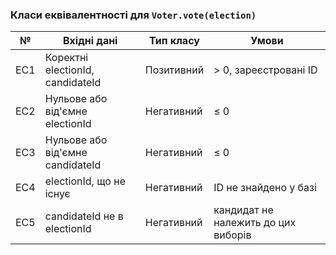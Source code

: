 ### Класи еквівалентності для `Voter.vote(election)`

| № | Вхідні дані                  | Тип класу       | Умови                                 |
|----|------------------------------|------------------|----------------------------------------|
| EC1 | Коректні electionId, candidateId | Позитивний       | > 0, зареєстровані ID                  |
| EC2 | Нульове або від'ємне electionId | Негативний       | ≤ 0                                    |
| EC3 | Нульове або від'ємне candidateId | Негативний       | ≤ 0                                    |
| EC4 | electionId, що не існує    | Негативний       | ID не знайдено у базі                  |
| EC5 | candidateId не в electionId | Негативний       | кандидат не належить до цих виборів   |
